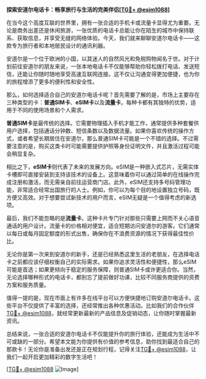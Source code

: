 **探索安道尔电话卡：畅享旅行与生活的完美伴侣[[TG💪+ @esim1088](https://t.me/s/esim1088)]**

在当今这个高度互联的世界里，拥有一张合适的手机卡或流量卡显得尤为重要。无论是商务出差还是休闲旅游，一张优质的电话卡总能让你在陌生的城市中保持联系、获取信息，并享受无缝的网络体验。今天，我们就来聊聊安道尔电话卡——这款专为旅行者和本地居民设计的通讯利器。

安道尔是一个位于欧洲的小国，以其迷人的自然风光和免税购物闻名于世。对于计划前往安道尔的朋友来说，一张本地电话卡不仅能够帮助你轻松拨打电话、发送短信，还能让你随时随地享受高速互联网连接。这不仅让沟通变得更加便捷，也为你的旅程增添了更多的便利性和安全性。

那么，如何选择适合自己的安道尔电话卡呢？首先需要了解的是，市场上主要存在三种类型的卡：**普通SIM卡**、**eSIM卡**以及**流量卡**。每种卡都有其独特的优势，适用于不同的使用场景和个人需求。

**普通SIM卡**是最传统的选择。它需要物理插入手机才能工作，通常提供多种套餐供用户选择，包括通话分钟数、短信条数以及数据流量。如果你喜欢传统的操作方式，或者希望长期居住在安道尔，那么普通SIM卡可能是一个不错的选择。不过需要注意的是，购买这类卡时可能需要提供护照等身份证明文件，并且激活过程可能会稍显复杂。

相比之下，**eSIM卡**则代表了未来的发展方向。eSIM是一种嵌入式芯片，无需实体卡槽即可直接安装到支持该技术的设备上。这意味着你可以通过简单的在线操作完成注册和激活，而无需亲自前往运营商门店。此外，eSIM还支持多号码管理功能，非常适合经常出国旅行的人士。例如，你可以为每个目的地设置独立号码，既方便又高效。对于想要尝试新技术的用户而言，eSIM无疑是一个值得考虑的新选项。

最后，我们不能忽略的是**流量卡**。这种卡片专门针对那些只需要上网而不关心语音通话的用户设计。流量卡的价格相对便宜，适合短期访问安道尔的游客。它们通常以每日或每月固定额度的形式出售，确保你在不浪费资源的情况下获得最佳性价比。

无论你是第一次来到安道尔的新手，还是已经熟悉这里生活的老朋友，在选择电话卡之前都应该仔细权衡自己的实际需求。如果你追求灵活性和便捷性，那么eSIM可能是首选；如果更倾向于稳定的服务保障，则普通SIM卡或许更适合你。当然，无论选择哪种形式的电话卡，都别忘了提前做好功课，比较不同服务商提供的资费方案和服务质量。

值得一提的是，现在市面上有许多在线平台可以方便快捷地订购安道尔电话卡。这些平台不仅提供了丰富的选择，还经常推出各种优惠活动。比如我们的合作伙伴[TG💪+ @esim1088](https://t.me/s/esim1088)，就经常更新最新的产品信息及促销动态，让你随时掌握最新资讯。

总结来说，一张合适的安道尔电话卡不仅能提升你的旅行体验，还能成为生活中不可或缺的一部分。希望本文能为你提供有价值的参考信息，助你找到最适合自己的那款卡！无论你是准备出发还是正在规划行程，记得关注[TG💪+ @esim1088](https://t.me/s/esim1088)，让我们一起开启更加精彩的数字生活吧！

[[TG💪+ @esim1088](https://t.me/s/esim1088) ![Image](https://i.postimg.cc/4NQfJmqS/Snipaste-2025-05-13-00-14-12.png)]